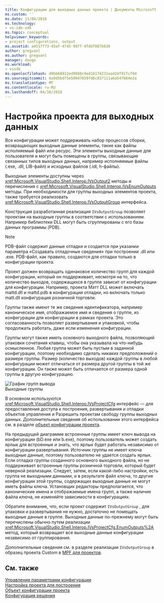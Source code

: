 ```yaml
---
title: Конфигурации для выходных данных проекта | Документы Microsoft
ms.custom: ''
ms.date: 11/04/2016
ms.technology:
- vs-ide-sdk
ms.topic: conceptual
helpviewer_keywords:
- project configurations, output
ms.assetid: a4517f73-45af-4745-9d7f-9fddf887b636
author: gregvanl
ms.author: gregvanl
manager: douge
ms.workload:
- vssdk
ms.openlocfilehash: d9bb68812ed9988c9ed18174231ead24f91fcf9d
ms.sourcegitcommit: 6a9d5bd75e50947659fd6c837111a6a547884e2a
ms.translationtype: MT
ms.contentlocale: ru-RU
ms.lasthandoff: 04/16/2018
---
```

# <a name="project-configuration-for-output"></a>Настройка проекта для выходных данных
Все конфигурации может поддерживать набор процессов сборки, возвращающих выходные данные элементы, такие как файлы исполняемый файл или ресурс. Эти элементы выходные данные для пользователя и могут быть помещены в группы, связывающие связанных типов выходных данных, например исполняемые файлы (.exe, .dll, LIB-файл) и исходных файлов (.idl, h-файлы).  
  
 Выходные элементы доступны через <xref:Microsoft.VisualStudio.Shell.Interop.IVsOutput2> методы и перечисления с <xref:Microsoft.VisualStudio.Shell.Interop.IVsEnumOutputs> методы. При необходимости для группы выходных элементов проекта, также требуется реализовать <xref:Microsoft.VisualStudio.Shell.Interop.IVsOutputGroup> интерфейса.  
  
 Конструкция разработанная реализация `IVsOutputGroup` позволяет проектам на выходные группы в соответствии с использованием. Например библиотеки DLL могут быть сгруппированы с его базы данных программы (PDB).  
  
> [!NOTE]
>  PDB-файл содержит данные отладки и создается при указании параметра «Создавать отладочные сведения» при построении .dll или .exe. PDB-файл, как правило, создаются для отладки только в конфигурации проекта.  
  
 Проект должен возвращать одинаковое количество групп для каждой конфигурации, который он поддерживает, несмотря на то, что количество выходов, содержащихся в группе зависит от конфигурации для конфигурации. Например, проекта Мэтт DLL может включать mattd.dll и mattd.pdb в конфигурации отладки, но включать только matt.dll конфигурация розничной торговли.  
  
 Группы также имеют те же сведения идентификатора, например каноническое имя, отображаемое имя и сведения о группе, из конфигурации для конфигурации в рамках проекта. Это согласованность позволяет развертывания и упаковкой, чтобы продолжать работать, даже если изменения конфигурации.  
  
 Группы могут также иметь основного выходного файла, позволяющий упаковки сочетания клавиш, чтобы она указывала на что-нибудь осмысленное. Любая группа может быть пустым в заданной конфигурации, поэтому необходимо сделать никаких предположений о размере группы. Размер (количество выходов) каждой группы в любой конфигурации может отличаться от размера другой группы в той же конфигурации. Он также может быть отличается от размера одной группы в другую конфигурацию.  
  
 ![График групп вывода](../../extensibility/internals/media/vsoutputgroups.gif "vsOutputGroups")  
Выходные группы  
  
 В основном используются <xref:Microsoft.VisualStudio.Shell.Interop.IVsProjectCfg> интерфейс — для предоставления доступа к построения, развертывания и отладки объектов управления и Разрешить проектам свободу группы выходных данных. Дополнительные сведения об использовании этого интерфейса см. в разделе [объект конфигурации проекта](../../extensibility/internals/project-configuration-object.md).  
  
 На предыдущей диаграмме встроенные группы имеет ключ вывода на конфигурации (bD.exe или b.exe), поэтому пользователь может создать ярлык для встроенные и знать, что ярлык будет работать независимо от конфигурации развертывания. Источник группы не имеет ключа выходные данные, поэтому пользователю не удается создать ярлык. Если отладка группы созданного основного выходного файла, но не поддерживает встроенные группы розничной торговли, который будет неверной реализации. Следует, затем, если какой-либо настройки, есть группа не выходными данными, и в результате файл ключа, то другие конфигурации этой группы, содержащих выходные данные не могут иметь файлы ключа. Установщик редакторы предполагается, что канонические имена и отображаемые имена групп, а также наличие файла ключа, не изменяйте зависимости в конфигурациях.  
  
 Обратите внимание, что, если проект содержит `IVsOutputGroup` , для упаковки и развертывания не нужно, достаточно не помещать выходные данные в группе. Выходные данные по-прежнему могут быть перечислены обычно путем реализации <xref:Microsoft.VisualStudio.Shell.Interop.IVsProjectCfg.EnumOutputs%2A> метод, который возвращает все выходные данные конфигурации независимо от группирования.  
  
 Дополнительные сведения см. в разделе реализации `IVsOutputGroup` в образец проекта Custom в [MPF для проектов](http://mpfproj12.codeplex.com).  
  
## <a name="see-also"></a>См. также  
 [Управление параметрами конфигурации](../../extensibility/internals/managing-configuration-options.md)   
 [Настройка проекта для построения](../../extensibility/internals/project-configuration-for-building.md)   
 [Объект конфигурации проекта](../../extensibility/internals/project-configuration-object.md)   
 [Конфигурация решения](../../extensibility/internals/solution-configuration.md)